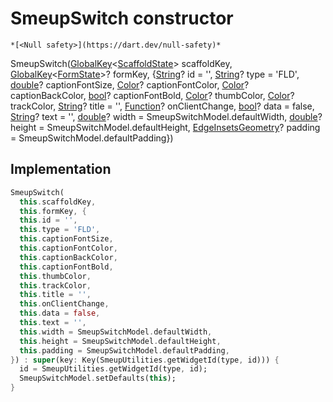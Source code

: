 


# SmeupSwitch constructor




    *[<Null safety>](https://dart.dev/null-safety)*



SmeupSwitch([GlobalKey](https://api.flutter.dev/flutter/widgets/GlobalKey-class.html)&lt;[ScaffoldState](https://api.flutter.dev/flutter/material/ScaffoldState-class.html)> scaffoldKey, [GlobalKey](https://api.flutter.dev/flutter/widgets/GlobalKey-class.html)&lt;[FormState](https://api.flutter.dev/flutter/widgets/FormState-class.html)>? formKey, {[String](https://api.flutter.dev/flutter/dart-core/String-class.html)? id = '', [String](https://api.flutter.dev/flutter/dart-core/String-class.html)? type = 'FLD', [double](https://api.flutter.dev/flutter/dart-core/double-class.html)? captionFontSize, [Color](https://api.flutter.dev/flutter/dart-ui/Color-class.html)? captionFontColor, [Color](https://api.flutter.dev/flutter/dart-ui/Color-class.html)? captionBackColor, [bool](https://api.flutter.dev/flutter/dart-core/bool-class.html)? captionFontBold, [Color](https://api.flutter.dev/flutter/dart-ui/Color-class.html)? thumbColor, [Color](https://api.flutter.dev/flutter/dart-ui/Color-class.html)? trackColor, [String](https://api.flutter.dev/flutter/dart-core/String-class.html)? title = '', [Function](https://api.flutter.dev/flutter/dart-core/Function-class.html)? onClientChange, [bool](https://api.flutter.dev/flutter/dart-core/bool-class.html)? data = false, [String](https://api.flutter.dev/flutter/dart-core/String-class.html)? text = '', [double](https://api.flutter.dev/flutter/dart-core/double-class.html)? width = SmeupSwitchModel.defaultWidth, [double](https://api.flutter.dev/flutter/dart-core/double-class.html)? height = SmeupSwitchModel.defaultHeight, [EdgeInsetsGeometry](https://api.flutter.dev/flutter/painting/EdgeInsetsGeometry-class.html)? padding = SmeupSwitchModel.defaultPadding})





## Implementation

```dart
SmeupSwitch(
  this.scaffoldKey,
  this.formKey, {
  this.id = '',
  this.type = 'FLD',
  this.captionFontSize,
  this.captionFontColor,
  this.captionBackColor,
  this.captionFontBold,
  this.thumbColor,
  this.trackColor,
  this.title = '',
  this.onClientChange,
  this.data = false,
  this.text = '',
  this.width = SmeupSwitchModel.defaultWidth,
  this.height = SmeupSwitchModel.defaultHeight,
  this.padding = SmeupSwitchModel.defaultPadding,
}) : super(key: Key(SmeupUtilities.getWidgetId(type, id))) {
  id = SmeupUtilities.getWidgetId(type, id);
  SmeupSwitchModel.setDefaults(this);
}
```







